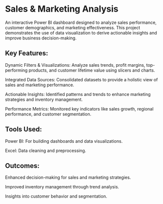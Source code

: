# Sales & Marketing Analysis
An interactive Power BI dashboard designed to analyze sales performance, customer demographics, and marketing effectiveness. This project demonstrates the use of data visualization to derive actionable insights and improve business decision-making.
## Key Features:
Dynamic Filters & Visualizations: Analyze sales trends, profit margins, top-performing products, and customer lifetime value using slicers and charts.

Integrated Data Sources: Consolidated datasets to provide a holistic view of sales and marketing performance.

Actionable Insights: Identified patterns and trends to enhance marketing strategies and inventory management.

Performance Metrics: Monitored key indicators like sales growth, regional performance, and customer segmentation.
## Tools Used:
Power BI: For building dashboards and data visualizations.

Excel: Data cleaning and preprocessing.

## Outcomes:
Enhanced decision-making for sales and marketing strategies.

Improved inventory management through trend analysis.

Insights into customer behavior and segmentation.
